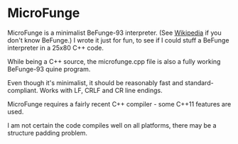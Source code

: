 MicroFunge
===

MicroFunge is a minimalist BeFunge-93 interpreter.
(See [Wikipedia](https://en.wikipedia.org/wiki/Befunge) if you don't know BeFunge.)
I wrote it just for fun, to see if I could stuff a BeFunge interpreter in a 25x80 C++ code.

While being a C++ source, the microfunge.cpp file is also a fully working BeFunge-93 quine program.

Even though it's minimalist, it should be reasonably fast and standard-compliant.
Works with LF, CRLF and CR line endings.

MicroFunge requires a fairly recent C++ compiler - some C++11 features are used.

I am not certain the code compiles well on all platforms, there may be a structure
padding problem.

